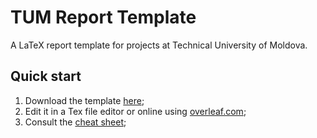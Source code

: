 # TUM Report Template

A LaTeX report template for projects at Technical University of Moldova.

## Quick start

1. Download the template [here]();
2. Edit it in a Tex file editor or online using [overleaf.com](https://www.overleaf.com);
3. Consult the [cheat sheet]();


<!--## Contributing-->